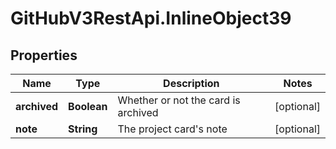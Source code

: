 # GitHubV3RestApi.InlineObject39

## Properties

Name | Type | Description | Notes
------------ | ------------- | ------------- | -------------
**archived** | **Boolean** | Whether or not the card is archived | [optional] 
**note** | **String** | The project card&#39;s note | [optional] 


